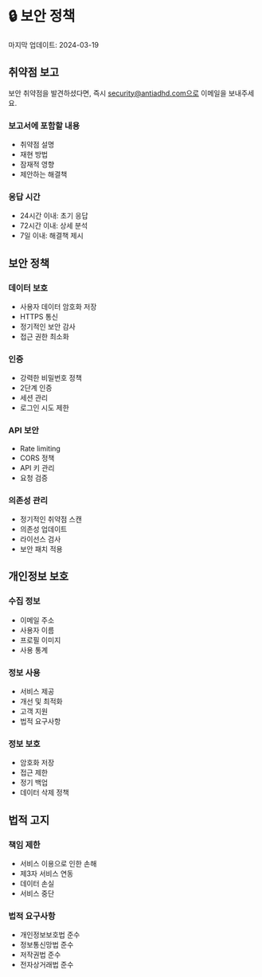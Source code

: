 # 🔒 보안 정책

마지막 업데이트: 2024-03-19

## 취약점 보고

보안 취약점을 발견하셨다면, 즉시 security@antiadhd.com으로 이메일을 보내주세요.

### 보고서에 포함할 내용
- 취약점 설명
- 재현 방법
- 잠재적 영향
- 제안하는 해결책

### 응답 시간
- 24시간 이내: 초기 응답
- 72시간 이내: 상세 분석
- 7일 이내: 해결책 제시

## 보안 정책

### 데이터 보호
- 사용자 데이터 암호화 저장
- HTTPS 통신
- 정기적인 보안 감사
- 접근 권한 최소화

### 인증
- 강력한 비밀번호 정책
- 2단계 인증
- 세션 관리
- 로그인 시도 제한

### API 보안
- Rate limiting
- CORS 정책
- API 키 관리
- 요청 검증

### 의존성 관리
- 정기적인 취약점 스캔
- 의존성 업데이트
- 라이선스 검사
- 보안 패치 적용

## 개인정보 보호

### 수집 정보
- 이메일 주소
- 사용자 이름
- 프로필 이미지
- 사용 통계

### 정보 사용
- 서비스 제공
- 개선 및 최적화
- 고객 지원
- 법적 요구사항

### 정보 보호
- 암호화 저장
- 접근 제한
- 정기 백업
- 데이터 삭제 정책

## 법적 고지

### 책임 제한
- 서비스 이용으로 인한 손해
- 제3자 서비스 연동
- 데이터 손실
- 서비스 중단

### 법적 요구사항
- 개인정보보호법 준수
- 정보통신망법 준수
- 저작권법 준수
- 전자상거래법 준수 
